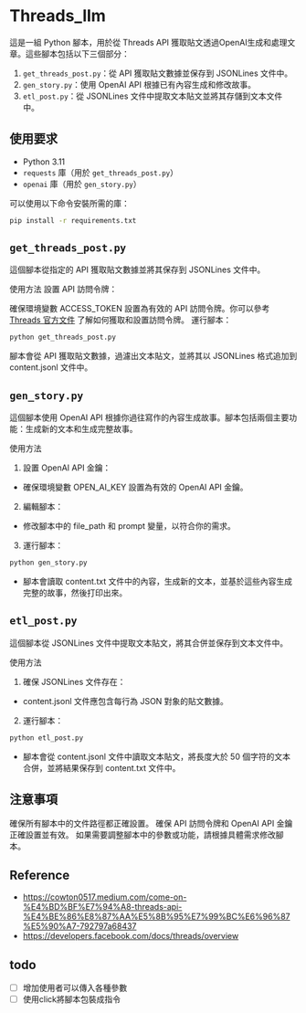 # Threads_llm


這是一組 Python 腳本，用於從 Threads API 獲取貼文透過OpenAI生成和處理文章。這些腳本包括以下三個部分：

1. `get_threads_post.py`：從 API 獲取貼文數據並保存到 JSONLines 文件中。
2. `gen_story.py`：使用 OpenAI API 根據已有內容生成和修改故事。
3. `etl_post.py`：從 JSONLines 文件中提取文本貼文並將其存儲到文本文件中。

## 使用要求

- Python 3.11
- `requests` 庫（用於 `get_threads_post.py`）
- `openai` 庫（用於 `gen_story.py`）

可以使用以下命令安裝所需的庫：

```bash
pip install -r requirements.txt
```

## `get_threads_post.py`
這個腳本從指定的 API 獲取貼文數據並將其保存到 JSONLines 文件中。

使用方法
設置 API 訪問令牌：

確保環境變數 ACCESS_TOKEN 設置為有效的 API 訪問令牌。你可以參考 [Threads 官方文件](https://developers.facebook.com/docs/threads/overview) 了解如何獲取和設置訪問令牌。
運行腳本：

```bash
python get_threads_post.py
```
腳本會從 API 獲取貼文數據，過濾出文本貼文，並將其以 JSONLines 格式追加到 content.jsonl 文件中。
## `gen_story.py`
這個腳本使用 OpenAI API 根據你過往寫作的內容生成故事。腳本包括兩個主要功能：生成新的文本和生成完整故事。

使用方法
1. 設置 OpenAI API 金鑰：

- 確保環境變數 OPEN_AI_KEY 設置為有效的 OpenAI API 金鑰。
2. 編輯腳本：

- 修改腳本中的 file_path 和 prompt 變量，以符合你的需求。
3. 運行腳本：

```bash
python gen_story.py
```
- 腳本會讀取 content.txt 文件中的內容，生成新的文本，並基於這些內容生成完整的故事，然後打印出來。
  
## `etl_post.py`
這個腳本從 JSONLines 文件中提取文本貼文，將其合併並保存到文本文件中。

使用方法
1. 確保 JSONLines 文件存在：

- content.jsonl 文件應包含每行為 JSON 對象的貼文數據。
2. 運行腳本：

```bash
python etl_post.py
```
- 腳本會從 content.jsonl 文件中讀取文本貼文，將長度大於 50 個字符的文本合併，並將結果保存到 content.txt 文件中。
## 注意事項
確保所有腳本中的文件路徑都正確設置。
確保 API 訪問令牌和 OpenAI API 金鑰正確設置並有效。
如果需要調整腳本中的參數或功能，請根據具體需求修改腳本。


## Reference
- https://cowton0517.medium.com/come-on-%E4%BD%BF%E7%94%A8-threads-api-%E4%BE%86%E8%87%AA%E5%8B%95%E7%99%BC%E6%96%87%E5%90%A7-792797a68437
- https://developers.facebook.com/docs/threads/overview



## todo
- [ ] 增加使用者可以傳入各種參數
- [ ] 使用click將腳本包裝成指令
